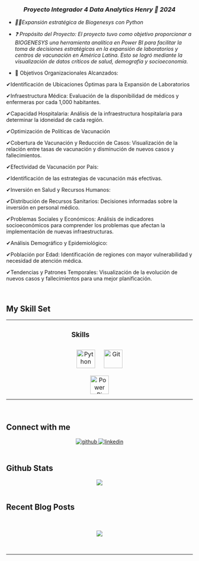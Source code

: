### ***<div align="center">Proyecto Integrador 4 Data Analytics Henry 🚀 2024</div>***  
  

- *🕵️‍♂️Expansión estratégica de Biogenesys con Python*  
  

- *❓ Propósito del Proyecto:
El proyecto tuvo como objetivo proporcionar a BIOGENESYS una herramienta analítica en Power BI para facilitar la toma de decisiones estratégicas en la expansión de laboratorios y centros de vacunación en América Latina. Esto se logró mediante la visualización de datos críticos de salud, demografía y socioeconomía.*  
  

- 🌱 Objetivos Organizacionales Alcanzados:

✔Identificación de Ubicaciones Óptimas para la Expansión de Laboratorios

✔Infraestructura Médica: Evaluación de la disponibilidad de médicos y enfermeras por cada 1,000 habitantes.

✔Capacidad Hospitalaria: Análisis de la infraestructura hospitalaria para determinar la idoneidad de cada región.

✔Optimización de Políticas de Vacunación

✔Cobertura de Vacunación y Reducción de Casos: Visualización de la relación entre tasas de vacunación y disminución de nuevos casos y fallecimientos.

✔Efectividad de Vacunación por País: 

✔Identificación de las estrategias de vacunación más efectivas.

✔Inversión en Salud y Recursos Humanos:

✔Distribución de Recursos Sanitarios: Decisiones informadas sobre la inversión en personal médico.

✔Problemas Sociales y Económicos: Análisis de indicadores socioeconómicos para comprender los problemas que afectan la implementación de nuevas infraestructuras.

✔Análisis Demográfico y Epidemiológico:

✔Población por Edad: Identificación de regiones con mayor vulnerabilidad y necesidad de atención médica.

✔Tendencias y Patrones Temporales: Visualización de la evolución de nuevos casos y fallecimientos para una mejor planificación.  
  

<br/>  


## My Skill Set  
<table><tr><td valign="top" width="33%">



</td><td valign="top" width="33%">



### Skills  
<div align="center">  
<a href="https://www.python.org/" target="_blank"><img style="margin: 10px" src="https://profilinator.rishav.dev/skills-assets/python-original.svg" alt="Python" height="50" /></a>  
<a href="https://github.com/" target="_blank"><img style="margin: 10px" src="https://profilinator.rishav.dev/skills-assets/git-scm-icon.svg" alt="Git" height="50" /></a>  
<a href="https://powerbi.microsoft.com/en-us/" target="_blank"><img style="margin: 10px" src="https://profilinator.rishav.dev/skills-assets/powerbi.png" alt="Power Bi" height="50" /></a>  
</div>

</td><td valign="top" width="33%">



</td></tr></table>  

<br/>  


## Connect with me  
<div align="center">
<a href="https://github.com/https://github.com/hernanpared" target="_blank">
<img src=https://img.shields.io/badge/github-%2324292e.svg?&style=for-the-badge&logo=github&logoColor=white alt=github style="margin-bottom: 5px;" />
</a>
<a href="https://linkedin.com/in/https://www.linkedin.com/in/hernanpared/" target="_blank">
<img src=https://img.shields.io/badge/linkedin-%231E77B5.svg?&style=for-the-badge&logo=linkedin&logoColor=white alt=linkedin style="margin-bottom: 5px;" />
</a>  
</div>  
  

<br/>  


## Github Stats  
<div align="center"><img src="https://github-readme-stats.vercel.app/api?username=hernanpared&show_icons=true&count_private=true&hide_border=true" align="center" /></div>  

<br/>  


## Recent Blog Posts  
  

<br/>  

  

<br/>  

<div align="center">
<img src="https://komarev.com/ghpvc/?username=hernanpared&&style=flat-square" align="center" />
</div>  
  

<br/>  


<br />

----
